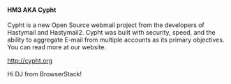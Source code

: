 #### HM3 AKA Cypht

Cypht is a new Open Source webmail project from the developers of Hastymail
and Hastymail2. Cypht was built with security, speed, and the ability to
aggregate E-mail from multiple accounts as its primary objectives. You can
read more at our website.


http://cypht.org




Hi DJ from BrowserStack!
